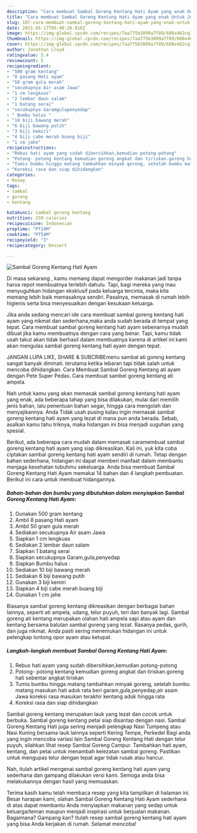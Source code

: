 ```yaml
---
description: "Cara membuat Sambal Goreng Kentang Hati Ayam yang enak Untuk Jualan"
title: "Cara membuat Sambal Goreng Kentang Hati Ayam yang enak Untuk Jualan"
slug: 107-cara-membuat-sambal-goreng-kentang-hati-ayam-yang-enak-untuk-jualan
date: 2021-05-17T05:40:26.816Z
image: https://img-global.cpcdn.com/recipes/7aa775b3899a7f89/680x482cq70/sambal-goreng-kentang-hati-ayam-foto-resep-utama.jpg
thumbnail: https://img-global.cpcdn.com/recipes/7aa775b3899a7f89/680x482cq70/sambal-goreng-kentang-hati-ayam-foto-resep-utama.jpg
cover: https://img-global.cpcdn.com/recipes/7aa775b3899a7f89/680x482cq70/sambal-goreng-kentang-hati-ayam-foto-resep-utama.jpg
author: Jonathan Lloyd
ratingvalue: 3.4
reviewcount: 5
recipeingredient:
- "500 gram kentang"
- "8 pasang Hati ayam"
- "50 gram gula merah"
- "secukupnya Air asam Jawa"
- "1 cm lengkuas"
- "2 lembar daun salam"
- "1 batang serai"
- "secukupnya Garamgulapenyedap"
- " Bumbu halus "
- "10 biji bawang merah"
- "6 biji bawang putih"
- "3 biji kemiri"
- "4 biji cabe merah buang biji"
- "1 cm jahe"
recipeinstructions:
- "Rebus hati ayam yang sudah dibersihkan,kemudian potong-potong"
- "Potong- potong kentang kemudian goreng angkat dan tiriskan.goreng hati sebentar angkat tiriskan"
- "Tumis bumbu hingga matang tambahkan minyak goreng, setelah bumbu matang masukan hati aduk rata beri garam,gula,penyedap,air asam Jawa koreksi rasa masukan terakhir kentang aduk hingga rata"
- "Koreksi rasa dan siap dihidangkan"
categories:
- Resep
tags:
- sambal
- goreng
- kentang

katakunci: sambal goreng kentang 
nutrition: 259 calories
recipecuisine: Indonesian
preptime: "PT24M"
cooktime: "PT54M"
recipeyield: "3"
recipecategory: Dessert

---
```



![Sambal Goreng Kentang Hati Ayam](https://img-global.cpcdn.com/recipes/7aa775b3899a7f89/680x482cq70/sambal-goreng-kentang-hati-ayam-foto-resep-utama.jpg)

Di masa  sekarang , kamu memang dapat mengorder makanan jadi tanpa harus repot membuatnya terlebih dahulu. Tapi, bagi mereka yang mau menyuguhkan hidangan eksklusif pada keluarga tercinta, maka kita memang lebih baik memasaknya sendiri. Pasalnya, memasak di rumah lebih higienis serta bisa menyesuaikan dengan kesukaan keluarga.

Jika anda sedang mencari ide cara membuat sambal goreng kentang hati ayam yang nikmat dan sederhana,maka anda sudah berada di tempat yang tepat. Cara membuat sambal goreng kentang hati ayam  sebenarnya mudah dibuat jika kamu membuatnya dengan cara yang benar. Tapi, kamu tidak usah takut akan tidak berhasil dalam membuatnya 
karena di artikel ini kami akan mengulas sambal goreng kentang hati ayam dengan tepat.  

JANGAN LUPA LIKE, SHARE &amp; SUBCRIBEmenu sambal ati goreng kentang sangat banyak diminati. terutama ketika lebaran tapi tidak salah untuk mencoba dihidangkan. Cara Membuat Sambal Goreng Kentang ati ayam dengan Pete Super Pedas. Cara membuat sambel goreng kentang ati ampela.

Nah untuk kamu yang akan memasak sambal goreng kentang hati ayam yang enak, ada beberapa tahap yang bisa dilakukan, mulai dari memilih jenis bahan, lalu penentuan bahan segar, hingga cara mengolah dan menyajikannya. Anda Tidak usah pusing kalau ingin memasak sambal goreng kentang hati ayam yang lezat di mana pun anda berada. Sebab, asalkan kamu  tahu triknya, maka hidangan ini bisa menjadi suguhan yang spesial.

Berikut, ada beberapa cara mudah dalam memasak caramembuat sambal goreng kentang hati ayam yang siap dikreasikan. Kali ini, yuk kita coba ciptakan sambal goreng kentang hati ayam sendiri di rumah. Tetap dengan bahan sederhana, hidangan ini dapat memberi manfaat dalam membantu menjaga kesehatan tubuhmu sekeluarga. Anda bisa membuat Sambal Goreng Kentang Hati Ayam memakai 14 bahan dan 4 langkah pembuatan. Berikut ini cara untuk membuat hidangannya.

<!--inarticleads1-->

##### Bahan-bahan dan bumbu yang dibutuhkan dalam menyiapkan Sambal Goreng Kentang Hati Ayam:

1. Gunakan 500 gram kentang
1. Ambil 8 pasang Hati ayam
1. Ambil 50 gram gula merah
1. Sediakan secukupnya Air asam Jawa
1. Siapkan 1 cm lengkuas
1. Sediakan 2 lembar daun salam
1. Siapkan 1 batang serai
1. Siapkan secukupnya Garam,gula,penyedap
1. Siapkan  Bumbu halus :
1. Sediakan 10 biji bawang merah
1. Sediakan 6 biji bawang putih
1. Gunakan 3 biji kemiri
1. Siapkan 4 biji cabe merah buang biji
1. Gunakan 1 cm jahe


Biasanya sambal goreng kentang dikreasikan dengan berbagai bahan lainnya, seperti ati ampela, udang, telur puyuh, teri dan banyak lagi. Sambal goreng ati kentang merupakan olahan hati ampela sapi atau ayam dan kentang bersama balutan sambal goreng yang lezat. Rasanya pedas, gurih, dan juga nikmat. Anda pasti sering menemukan hidangan ini untuk pelengkap lontong opor ayam atau ketupat. 

<!--inarticleads2-->

##### Langkah-langkah membuat Sambal Goreng Kentang Hati Ayam:

1. Rebus hati ayam yang sudah dibersihkan,kemudian potong-potong
1. Potong- potong kentang kemudian goreng angkat dan tiriskan.goreng hati sebentar angkat tiriskan
1. Tumis bumbu hingga matang tambahkan minyak goreng, setelah bumbu matang masukan hati aduk rata beri garam,gula,penyedap,air asam Jawa koreksi rasa masukan terakhir kentang aduk hingga rata
1. Koreksi rasa dan siap dihidangkan


Sambal goreng kentang merupakan lauk yang lezat dan cocok untuk berbuka. Sambal goreng kentang petai siap disantap dengan nasi. Sambal Goreng Kentang Hati juga sering menjadi pelengkap Nasi Tumpeng atau Nasi Kuning bersama lauk lainnya seperti Kering Tempe, Perkedel Bagi anda yang ingin mencoba variasi lain Sambal Goreng Kentang Hati dengan telur puyuh, silahkan lihat resep Sambal Goreng Campur. Tambahkan hati ayam, kentang, dan petai untuk menambah kelezatan sambal goreng. Pastikan untuk mengupas telur dengan tepat agar tidak rusak atau hancur. 

Nah, itulah artikel mengenai  sambal goreng kentang hati ayam  yang sederhana dan gampang dilakukan versi kami. Semoga anda bisa melakukannya dengan hasil yang memuaskan. 

Terima kasih kamu telah membaca resep yang kita tampilkan di halaman ini. Besar harapan kami, olahan  Sambal Goreng Kentang Hati Ayam sederhana di atas dapat membantu Anda menyiapkan makanan yang sedap untuk keluarga/teman maupun menjadi inspirasi untuk berjualan makanan. Bagaimana? Gampang kan? Itulah resep sambal goreng kentang hati ayam yang bisa Anda kerjakan di rumah. Selamat mencoba!

